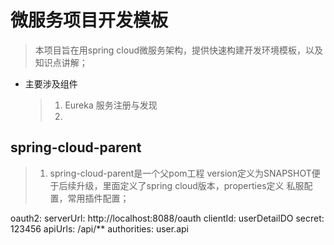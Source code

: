 # 微服务项目开发模板
> 本项目旨在用spring cloud微服务架构，提供快速构建开发环境模板，以及知识点讲解；
* 主要涉及组件
    >1. Eureka 服务注册与发现
    >2.
## spring-cloud-parent
> 1. spring-cloud-parent是一个父pom工程 version定义为SNAPSHOT便于后续升级，里面定义了spring cloud版本，properties定义
私服配置，常用插件配置；


oauth2:
  serverUrl: http://localhost:8088/oauth
  clientId: userDetailDO
  secret: 123456
  apiUrls: /api/**
  authorities: user.api

